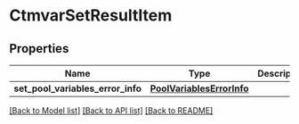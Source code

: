 # CtmvarSetResultItem

## Properties
Name | Type | Description | Notes
------------ | ------------- | ------------- | -------------
**set_pool_variables_error_info** | [**PoolVariablesErrorInfo**](PoolVariablesErrorInfo.md) |  | [optional] 

[[Back to Model list]](../README.md#documentation-for-models) [[Back to API list]](../README.md#documentation-for-api-endpoints) [[Back to README]](../README.md)


